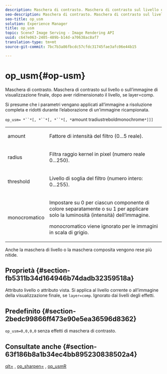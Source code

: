 ```yaml
---
description: Maschera di contrasto. Maschera di contrasto sul livello o sull’immagine di visualizzazione finale, dopo aver ridimensionato il livello, se layer=comp.
seo-description: Maschera di contrasto. Maschera di contrasto sul livello o sull’immagine di visualizzazione finale, dopo aver ridimensionato il livello, se layer=comp.
seo-title: op_usm
solution: Experience Manager
title: op_usm
topic: Scene7 Image Serving - Image Rendering API
uuid: c647e063-2405-489b-b14d-a70638ac8af7
translation-type: tm+mt
source-git-commit: 7bc7b3a86fbcdc57cfdc31745fae3afc06e44b15

---
```



# op_usm{#op-usm}

Maschera di contrasto. Maschera di contrasto sul livello o sull’immagine di visualizzazione finale, dopo aver ridimensionato il livello, se layer=comp.

Si presume che i parametri vengano applicati all’immagine a risoluzione completa e ridotti durante l’elaborazione di un’immagine ricampionata.

`op_usm= *``*[, *``*[, *``*[, *`amount tradiustreboldmonochrome`*]]]`

<table id="simpletable_0697E3BCB45F41C494D93A6017ADD2BF"> 
 <tr class="strow"> 
  <td class="stentry"> <p><span class="codeph"><span class="varname"> amount</span></span> </p></td> 
  <td class="stentry"> <p>Fattore di intensità del filtro (0...5 reale). </p></td> 
 </tr> 
 <tr class="strow"> 
  <td class="stentry"> <p><span class="codeph"><span class="varname"> radius</span></span> </p></td> 
  <td class="stentry"> <p>Filtra raggio kernel in pixel (numero reale 0...250). </p></td> 
 </tr> 
 <tr class="strow"> 
  <td class="stentry"> <p><span class="codeph"><span class="varname"> threshold</span></span> </p></td> 
  <td class="stentry"> <p>Livello di soglia del filtro (numero intero: 0...255). </p></td> 
 </tr> 
 <tr class="strow"> 
  <td class="stentry"> <p><span class="codeph"><span class="varname"> monocromatico</span></span> </p></td> 
  <td class="stentry"> <p>Impostare su 0 per ciascun componente di colore separatamente o su 1 per applicare solo la luminosità (intensità) dell’immagine. </p> <p> <span class="codeph"><span class="varname"> monocromatico</span></span> viene ignorato per le immagini in scala di grigio. </p></td> 
 </tr> 
</table>

Anche la maschera di livello o la maschera composita vengono rese più nitide.

## Proprietà {#section-fb5311b34d164946b74dadb32359518a}

Attributo livello o attributo vista. Si applica al livello corrente o all’immagine della visualizzazione finale, se `layer=comp`. Ignorato dai livelli degli effetti.

## Predefinito {#section-2bedc99866ff473e90e5ea36596d8362}

`op_usm=0,0,0,0` senza effetti di maschera di contrasto.

## Consultate anche {#section-63f186b8a1b34ec4bb895230838502a4}

[qlt=](../../../../../is-api/http-ref/image-serving-api-ref/c-http-protocol-reference/c-command-reference/r-is-http-qlt.md#reference-f69ed0758c784b0385d979820546d352) , [op_sharpen=](../../../../../is-api/http-ref/image-serving-api-ref/c-http-protocol-reference/c-command-reference/r-op-sharpen.md#reference-c32573230c6140f883efdaa201ea8541) , [op_usmR](../../../../../is-api/http-ref/image-serving-api-ref/c-http-protocol-reference/c-command-reference/r-op-usmr.md#reference-c0168bc1e3a24370883670c09bcb0fef)

